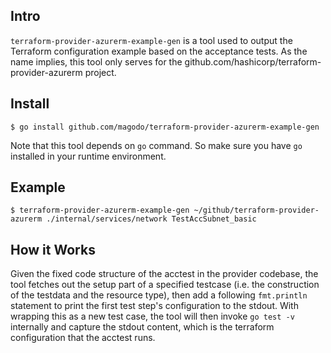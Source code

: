 ## Intro

`terraform-provider-azurerm-example-gen` is a tool used to output the Terraform configuration example based on the acceptance tests. As the name implies, this tool only serves for the github.com/hashicorp/terraform-provider-azurerm project.

## Install

```
$ go install github.com/magodo/terraform-provider-azurerm-example-gen
```

Note that this tool depends on `go` command. So make sure you have `go` installed in your runtime environment.

## Example

```
$ terraform-provider-azurerm-example-gen ~/github/terraform-provider-azurerm ./internal/services/network TestAccSubnet_basic
```

## How it Works

Given the fixed code structure of the acctest in the provider codebase, the tool fetches out the setup part of a specified testcase (i.e. the construction of the testdata and the resource type), then add a following `fmt.println` statement to print the first test step's configuration to the stdout. With wrapping this as a new test case, the tool will then invoke `go test -v` internally and capture the stdout content, which is the terraform configuration that the acctest runs.
